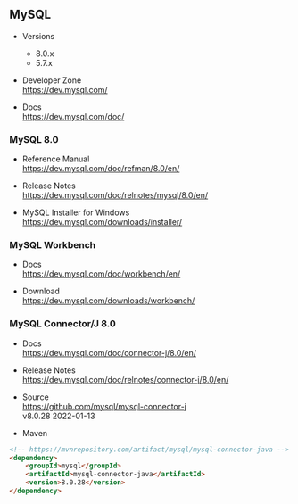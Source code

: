 
## MySQL

- Versions
  - 8.0.x
  - 5.7.x

- Developer Zone  
  https://dev.mysql.com/

- Docs  
  https://dev.mysql.com/doc/

### MySQL 8.0

- Reference Manual  
  https://dev.mysql.com/doc/refman/8.0/en/

- Release Notes  
  https://dev.mysql.com/doc/relnotes/mysql/8.0/en/

- MySQL Installer for Windows  
  https://dev.mysql.com/downloads/installer/

### MySQL Workbench

- Docs  
  https://dev.mysql.com/doc/workbench/en/

- Download  
  https://dev.mysql.com/downloads/workbench/

### MySQL Connector/J 8.0

- Docs  
  https://dev.mysql.com/doc/connector-j/8.0/en/

- Release Notes  
  https://dev.mysql.com/doc/relnotes/connector-j/8.0/en/

- Source  
  https://github.com/mysql/mysql-connector-j  
  v8.0.28 2022-01-13

- Maven
```html
<!-- https://mvnrepository.com/artifact/mysql/mysql-connector-java -->
<dependency>
    <groupId>mysql</groupId>
    <artifactId>mysql-connector-java</artifactId>
    <version>8.0.28</version>
</dependency>
```
